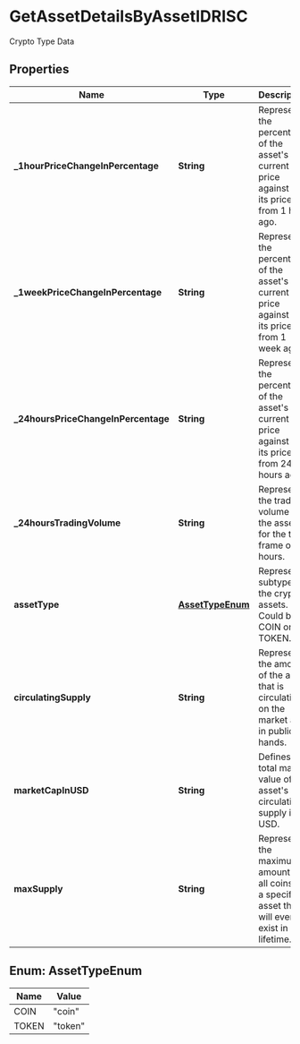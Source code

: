 

# GetAssetDetailsByAssetIDRISC

Crypto Type Data

## Properties

Name | Type | Description | Notes
------------ | ------------- | ------------- | -------------
**_1hourPriceChangeInPercentage** | **String** | Represents the percentage of the asset&#39;s current price against the its price from 1 hour ago. | 
**_1weekPriceChangeInPercentage** | **String** | Represents the percentage of the asset&#39;s current price against the its price from 1 week ago. | 
**_24hoursPriceChangeInPercentage** | **String** | Represents the percentage of the asset&#39;s current price against the its price from 24 hours ago. | 
**_24hoursTradingVolume** | **String** | Represents the trading volume of the asset for the time frame of 24 hours. | 
**assetType** | [**AssetTypeEnum**](#AssetTypeEnum) | Represent a subtype of the crypto assets. Could be COIN or TOKEN. | 
**circulatingSupply** | **String** | Represents the amount of the asset that is circulating on the market and in public hands. | 
**marketCapInUSD** | **String** | Defines the total market value of the asset&#39;s circulating supply in USD. | 
**maxSupply** | **String** | Represents the maximum amount of all coins of a specific asset that will ever exist in its lifetime. | 



## Enum: AssetTypeEnum

Name | Value
---- | -----
COIN | &quot;coin&quot;
TOKEN | &quot;token&quot;



